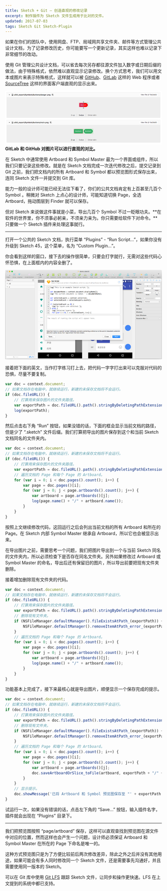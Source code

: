 ```yaml
---
title: Sketch + Git — 创造直观的修改记录
excerpt: 制作插件为 Sketch 文件生成用于比对的文件。
updated: 2017-07-03
tags: Sketch Git Sketch-Plugin
---
```


如果在你们的团队中，使用网盘、FTP、局域网共享文件夹、邮件等方式管理公共设计文档，为了记录修改历史，你可能要写一个更新记录，其实这样也难以记录下非常细节的改动。

使用 Git 管理公共设计文档，可以省去每次另存都往源文件加入数字或日期后缀的做法，由于特殊格式，依然难以直观显示记录修改。换个方式思考，我们可以用文本或图片来表示特殊格式，这样就可以被 [GitHub](https://github.com)、[GitLab](https://gitlab.com) 这样的 Web 程序或者 [SourceTree](https://www.sourcetreeapp.com) 这样的界面客户端直观的显示出来。

![](../images/sketch-and-git-export-artboards-for-diff/gitlab_image_diff.png)__GitLab 和 GitHub 对图片可以进行直观的对比。__

在 Sketch 中通常使用 Artboard 和 Symbol Master 最为一个界面或组件，所以我们只要记录这些修改。就是在 Sketch 文档完成一次迭代修改之后，提交记录到 Git 之前，我们把文档内的所有 Artboard 和 Symbol 都以预览图形式保存出来，连同 Sketch 文件一并提交到 Git 库。

能力一般的设计师可能已经无法往下看了，你们的公共文档肯定有上百甚至几百个 Symbol 。稍微对 Sketch 上点心的设计师，可能知道切换 Page，全选 Artboard，拖动图层到 Finder 就可以保存。

但对 Sketch 来说做这件事就是小菜，导出几百个 Symbol 不过一眨眼功夫。**在软件的世界里，你不须事必躬亲，不须亲力亲为。你只需要给软件下对命令。**只要做一个 Sketch 插件来处理这事就行。

----

打开一个公共的 Sketch 文档，执行菜单 “Plugins” - “Run Script...”，如果你没有升级到 Sketch 45，这个菜单，名为 “Custom Plugin...”。

你会看到这样的窗口，接下去的操作很简单，只要会打字就行，无需对这些代码心怀恐惧，在上面框内的内容全删了。

![](../images/sketch-and-git-export-artboards-for-diff/sketch_run_script.png)

接着把下面的英文，当作打字练习打上去，把代码一字字打出来可以克服对代码的恐惧，尽量不要复制。

```javascript
var doc = context.document;
// 如果文档存在电脑中，就继续运行，新建的未保存文档将不会运行。
if (doc.fileURL()) {
    // 打算用来保存图片的文件夹路径。
    var exportPath = doc.fileURL().path().stringByDeletingPathExtension();
    log(exportPath);
}
```

然后点击右下角 “Run” 按钮，如果没错的话，下面的框会显示当前文档的路径，但是少了 “.sketch” 文件后缀。我们打算把导出的图片保存到这个和当前 Sketch 文档同名的文件夹内。

```javascript
var doc = context.document;
// 如果文档存在电脑中，就继续运行，新建的未保存文档将不会运行。
if (doc.fileURL()) {
    // 打算用来保存图片的文件夹路径。
    var exportPath = doc.fileURL().path().stringByDeletingPathExtension();
    // 遍历文档的 Page 和每个 Page 的 Artboard。
    for (var i = 0; i < doc.pages().count(); i++) {
        var page = doc.pages()[i];
        for (var j = 0; j < page.artboards().count(); j++) {
            var artboard = page.artboards()[j];
            log(page.name() + "/" + artboard.name());
        }
    }
}
```

按照上文继续修改代码，这回运行之后会列出当前文档的所有 Artboard 和所在的 Page。在 Sketch 内部 Symbol Master 继承自 Artboard，所以它也会被显示出来。

在导出图片之前，需要思考一个问题，我们把图片导出到一个与当前 Sketch 同名的文件夹内，所以必须检查下是否存在同名文件夹。另外如果修改过 Artboard 或 Symbol Master 的命名，导出后还有保留旧的图片，所以导出前要把现有文件夹删除。

接着增加删除现有文件夹的代码。

```javascript
var doc = context.document;
// 如果文档存在电脑中，就继续运行，新建的未保存文档将不会运行。
if (doc.fileURL()) {
    // 打算用来保存图片的文件夹路径。
    var exportPath = doc.fileURL().path().stringByDeletingPathExtension();
    // 删除现有文件夹。
    if (NSFileManager.defaultManager().fileExistsAtPath_(exportPath)) {
        NSFileManager.defaultManager().removeItemAtPath_error_(exportPath, nil);
    }
    // 遍历文档的 Page 和每个 Page 的 Artboard。
    for (var i = 0; i < doc.pages().count(); i++) {
        var page = doc.pages()[i];
        for (var j = 0; j < page.artboards().count(); j++) {
            var artboard = page.artboards()[j];
            log(page.name() + "/" + artboard.name());
        }
    }
}
```

功能基本上完成了，接下来最核心就是导出图片，顺便显示一个保存完成的提示。

```javascript
var doc = context.document;
// 如果文档存在电脑中，就继续运行，新建的未保存文档将不会运行。
if (doc.fileURL()) {
    // 打算用来保存图片的文件夹路径。
    var exportPath = doc.fileURL().path().stringByDeletingPathExtension();
    // 删除现有文件夹。
    if (NSFileManager.defaultManager().fileExistsAtPath_(exportPath)) {
        NSFileManager.defaultManager().removeItemAtPath_error_(exportPath, nil);
    }
    // 遍历文档的 Page 和每个 Page 的 Artboard。
    for (var i = 0; i < doc.pages().count(); i++) {
        var page = doc.pages()[i];
        for (var j = 0; j < page.artboards().count(); j++) {
            var artboard = page.artboards()[j];
            doc.saveArtboardOrSlice_toFile(artboard, exportPath + "/" + page.name() + "/" + artboard.name() + ".png");
        }
    }
    // 显示提示。
    doc.showMessage('已将 Artboard 和 Symbol 预览图保存至 "' + exportPath + '"。');
}
```

试运行一次，如果没有错误的话，点击左下角的 “Save...” 按钮，输入插件名字，插件就会出现在 “Plugins” 目录下。

----

我们把预览图按照 “page/artboard” 保存，这样可以直观查找到预览图在源文件中对应的位置，然而这样也会产生一个问题，设计师必须保证 Artboard 和 Symbol Master 在所在的 Page 下命名是唯一的。

这种方式预览图只是为了方便比较前后两次修改差异，除此之外之后并没有其他用途，如果可能会有多人同时修改同一个 Sketch 文件，还是需要事先沟通好，并且需要使用同一版本的 Sketch。

可以在 Git 库中使用 [Git LFS](https://git-lfs.github.com) 跟踪 Sketch 文件，让同步和操作更快速。LFS 在上文提到的系统中都已支持。


